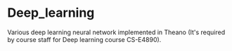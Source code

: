 # Deep_learning

Various deep learning neural network implemented in Theano (It's required by course staff for Deep learning course CS-E4890). 



